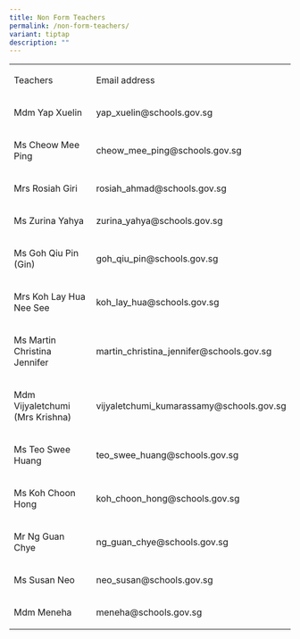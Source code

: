 ```yaml
---
title: Non Form Teachers
permalink: /non-form-teachers/
variant: tiptap
description: ""
---
```

<table style="minWidth: 50px">
<colgroup>
<col>
<col>
</colgroup>
<tbody>
<tr>
<td rowspan="1" colspan="1">
<p>Teachers</p>
</td>
<td rowspan="1" colspan="1">
<p>Email address</p>
</td>
</tr>
<tr>
<td rowspan="1" colspan="1">
<p>Mdm Yap Xuelin</p>
</td>
<td rowspan="1" colspan="1">
<p>yap_xuelin@schools.gov.sg</p>
</td>
</tr>
<tr>
<td rowspan="1" colspan="1">
<p>Ms Cheow Mee Ping</p>
</td>
<td rowspan="1" colspan="1">
<p>cheow_mee_ping@schools.gov.sg</p>
</td>
</tr>
<tr>
<td rowspan="1" colspan="1">
<p>Mrs Rosiah Giri</p>
</td>
<td rowspan="1" colspan="1">
<p>rosiah_ahmad@schools.gov.sg</p>
</td>
</tr>
<tr>
<td rowspan="1" colspan="1">
<p>Ms Zurina Yahya</p>
</td>
<td rowspan="1" colspan="1">
<p>zurina_yahya@schools.gov.sg</p>
</td>
</tr>
<tr>
<td rowspan="1" colspan="1">
<p>Ms Goh Qiu Pin (Gin)</p>
</td>
<td rowspan="1" colspan="1">
<p>goh_qiu_pin@schools.gov.sg</p>
</td>
</tr>
<tr>
<td rowspan="1" colspan="1">
<p>Mrs Koh Lay Hua Nee See</p>
</td>
<td rowspan="1" colspan="1">
<p>koh_lay_hua@schools.gov.sg</p>
</td>
</tr>
<tr>
<td rowspan="1" colspan="1">
<p>Ms Martin Christina Jennifer</p>
</td>
<td rowspan="1" colspan="1">
<p>martin_christina_jennifer@schools.gov.sg</p>
</td>
</tr>
<tr>
<td rowspan="1" colspan="1">
<p>Mdm Vijyaletchumi (Mrs Krishna)</p>
</td>
<td rowspan="1" colspan="1">
<p>vijyaletchumi_kumarassamy@schools.gov.sg</p>
</td>
</tr>
<tr>
<td rowspan="1" colspan="1">
<p>Ms Teo Swee Huang</p>
</td>
<td rowspan="1" colspan="1">
<p>teo_swee_huang@schools.gov.sg</p>
</td>
</tr>
<tr>
<td rowspan="1" colspan="1">
<p>Ms Koh Choon Hong</p>
</td>
<td rowspan="1" colspan="1">
<p>koh_choon_hong@schools.gov.sg</p>
</td>
</tr>
<tr>
<td rowspan="1" colspan="1">
<p>Mr Ng Guan Chye</p>
</td>
<td rowspan="1" colspan="1">
<p>ng_guan_chye@schools.gov.sg</p>
</td>
</tr>
<tr>
<td rowspan="1" colspan="1">
<p>Ms Susan Neo</p>
</td>
<td rowspan="1" colspan="1">
<p>neo_susan@schools.gov.sg</p>
</td>
</tr>
<tr>
<td rowspan="1" colspan="1">
<p>Mdm Meneha</p>
</td>
<td rowspan="1" colspan="1">
<p>meneha@schools.gov.sg</p>
</td>
</tr>
</tbody>
</table>
<p></p>